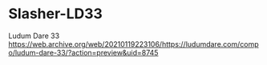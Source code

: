 # Slasher-LD33
Ludum Dare 33
https://web.archive.org/web/20210119223106/https://ludumdare.com/compo/ludum-dare-33/?action=preview&uid=8745

